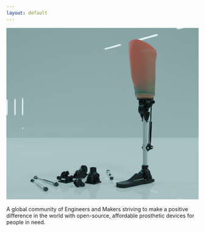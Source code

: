 ```yaml
---
layout: default
---
```

![alt](assets/img/hbmi.jpg)

A global community of Engineers and Makers striving to make a positive difference in the world with open-source, affordable prosthetic devices for people in need.